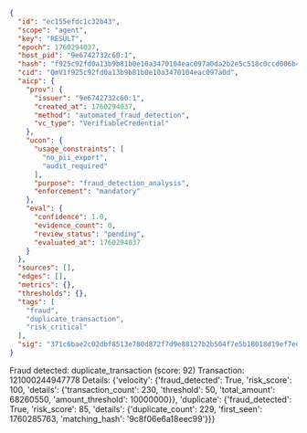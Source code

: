 ```json
{
  "id": "ec155efdc1c32b43",
  "scope": "agent",
  "key": "RESULT",
  "epoch": 1760294037,
  "host_pid": "9e6742732c60:1",
  "hash": "f925c92fd0a13b9b81b0e10a3470104eac097a0da2b2e5c518c0ccd006b4743a",
  "cid": "QmV1f925c92fd0a13b9b81b0e10a3470104eac097a0d",
  "aicp": {
    "prov": {
      "issuer": "9e6742732c60:1",
      "created_at": 1760294037,
      "method": "automated_fraud_detection",
      "vc_type": "VerifiableCredential"
    },
    "ucon": {
      "usage_constraints": [
        "no_pii_export",
        "audit_required"
      ],
      "purpose": "fraud_detection_analysis",
      "enforcement": "mandatory"
    },
    "eval": {
      "confidence": 1.0,
      "evidence_count": 0,
      "review_status": "pending",
      "evaluated_at": 1760294037
    }
  },
  "sources": [],
  "edges": [],
  "metrics": {},
  "thresholds": {},
  "tags": [
    "fraud",
    "duplicate_transaction",
    "risk_critical"
  ],
  "sig": "371c6bae2c02dbf8513e780d872f7d9e88127b2b504f7e5b18018d19ef7ed867"
}
```

Fraud detected: duplicate_transaction (score: 92)
Transaction: 121000244947778
Details: {'velocity': {'fraud_detected': True, 'risk_score': 100, 'details': {'transaction_count': 230, 'threshold': 50, 'total_amount': 68260550, 'amount_threshold': 10000000}}, 'duplicate': {'fraud_detected': True, 'risk_score': 85, 'details': {'duplicate_count': 229, 'first_seen': 1760285763, 'matching_hash': '9c8f06e6a18eec99'}}}